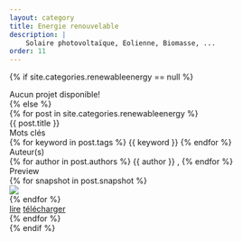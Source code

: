 ```yaml
---
layout: category
title: Energie renouvelable
description: |
    Solaire photovoltaïque, Eolienne, Biomasse, ...
order: 11
---
```


{% if site.categories.renewableenergy == null %}
<div class="row"> Aucun projet disponible! </div>
{% else %}
<div class="row">
{% for post in site.categories.renewableenergy %}
<div class="col m6 s12">
<div class="card white">
<div class="card-content grey-text text-darken-2">
<span class="card-title"> {{ post.title }} </span>
<div class="row">
<div class="project-h">Mots clés</div> 
<div>
<!-- keywords -->
{% for keyword in post.tags %}
<span class="keyword"> {{ keyword }} </span>
{% endfor %}
</div>
<div class="project-h">Auteur(s)</div>
<div>
<!-- authors name -->
{% for author in post.authors %}
<span class="author"> {{ author }} </span>, 
{% endfor %}
</div>
</div>
<div class="row">
<div class="project-h">Preview</div>
{% for snapshot in post.snapshot %}
<div class="col l6 m6 s12">
    <img class="responsive-img" src="/images/{{ snapshot }}" />
</div>
{% endfor %}
</div>
<div class="card-action">
<a href="#" class="grey-text darken-3">lire</a>
<a href="/downloads/{{ post.download }}" class="grey-text darken-3">télécharger</a>
</div>
</div>
</div>
</div>
    {% endfor %}
</div>
{% endif %}


